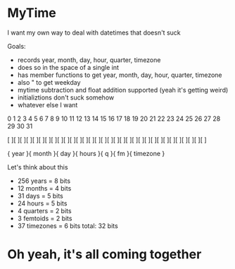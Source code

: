 # MyTime
I want my own way to deal with datetimes that doesn't suck

Goals: 
- records year, month, day, hour, quarter, timezone
- does so in the space of a single int
- has member functions to get year, month, day, hour, quarter, timezone
- also " to get weekday
- mytime subtraction and float addition supported (yeah it's getting weird)
- initializtions don't suck somehow
- whatever else I want

 0  1  2  3  4  5  6  7  8  9  10 11 12 13 14 15 16 17 18 19 20 21 22 23 24 25 26 27 28 29 30 31

[ ][ ][ ][ ][ ][ ][ ][ ][ ][ ][ ][ ][ ][ ][ ][ ][ ][ ][ ][ ][ ][ ][ ][ ][ ][ ][ ][ ][ ][ ][ ][ ]

{         year         }{   month  }{     day     }{    hours    }{ q  }{ fm }{    timezone    }

Let's think about this
- 256 years = 8 bits
- 12 months = 4 bits
- 31 days = 5 bits
- 24 hours = 5 bits
- 4 quarters = 2 bits
- 3 femtoids = 2 bits
- 37 timezones = 6 bits
total: 32 bits 

# Oh yeah, it's all coming together